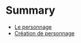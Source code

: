# Summary

- [Le personnage](book/le_personnage.html)
- [Création de personnage](book/creation_de_personnage.html)
